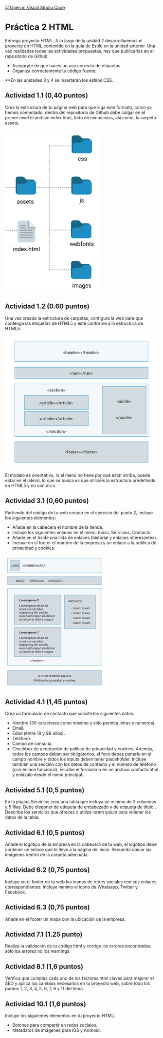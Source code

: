 [![Open in Visual Studio Code](https://classroom.github.com/assets/open-in-vscode-c66648af7eb3fe8bc4f294546bfd86ef473780cde1dea487d3c4ff354943c9ae.svg)](https://classroom.github.com/online_ide?assignment_repo_id=8848277&assignment_repo_type=AssignmentRepo)
# Práctica 2 HTML
Entrega proyecto HTML.
A lo largo de la unidad 2 desarrollaremos el proyecto en HTML contenido en la guía de Estilo en la unidad anterior. Una vez realizadas todas las actividades propuestas, hay que publicarlas en el repositorio de Github.
-	Asegúrate de que haces un uso correcto de etiquetas.
-	Organiza correctamente tu código fuente.

**En las unidades 3 y 4 se insertarán los estilos CSS.

## Actividad 1.1 (0,40 puntos)
Crea la estructura de tu página web para que siga este formato, como ya hemos comentado, dentro del repositorio de Github debe colgar en el primer nivel el archivo index.html, todo en minúsculas, así como, la carpeta assets. 

![Imagen Arbol](/images/arbol.png)

## Actividad 1.2 (0.60 puntos)
Una vez creada la estructura de carpetas, configura la web para que contenga las etiquetas de HTML5 y esté conforme a la estructura de HTML5:


![IndexHTML5](/images/indexhtml5.png)
 
El modelo es orientativo, lo el menú no tiene por qué estar arriba, puede estar en el lateral, lo que se busca es que utilicéis la estructura predefinida en HTML5 y no con div´s 

## Actividad 3.1 (0,60 puntos)
Partiendo del código de tu web creado en el ejercicio del punto 2, incluye los siguientes elementos:
-	Añade en la cabecera el nombre de la tienda.
-	Incluye los siguientes enlaces en el menú: Inicio, Servicios, Contacto.
-	Añade en el Aside una lista de enlaces (historial y enlaces interesantes).
-	Incluye en el footer el nombre de la empresa y un enlace a la política de privacidad y cookies.

![EjemploWeb](/images/web.jpg)

## Actividad 4.1 (1,45 puntos)
Crea un formulario de contacto que solicite los siguientes datos:
-	Nombre (30 caracteres como máximo y sólo permita letras y números).
- Email.
-	Edad (entre 18 y 99 años).
-	Teléfono.
-	Campo de consulta.
-	Checkbox de aceptación de política de privacidad y cookies.
Además, todos los campos deben ser obligatorios, el foco debes ponerlo en el campo nombre y todos los inputs deben tener placeholder. 
Incluye también una sección con los datos de contacto y el número de teléfono (con enlace funcional).
Escribe el formulario en un archivo contacto.html y enlázalo desde el menú principal.

## Actividad 5.1 (0,5 puntos) 
En la página Servicios crea una tabla que incluya un mínimo de 3 columnas y 5 filas. Debe disponer de etiqueta de encabezado <th> y de etiqueta de título <caption>. Describe los servicios que ofreces o utiliza lorem ipsum para rellenar los datos de la tabla.


## Actividad 6.1 (0,5 puntos) 
Añade el logotipo de la empresa en la cabecera de tu web, el logotipo debe contener un enlace que te lleve a la página de inicio. Recuerda ubicar las imágenes dentro de la carpeta adecuada.

## Actividad 6.2 (0,75 puntos) 
Incluye en el footer de tu web los iconos de redes sociales con sus enlaces correspondientes. Incluye mínimo el icono de Whatsapp, Twitter y Facebook.

## Actividad 6.3 (0,75 puntos) 
Añade en el footer un mapa con la ubicación de la empresa.

## Actividad 7.1 (1.25 punto)
Realiza la validación de tu código html y corrige los errores encontrados, sólo los errores no los warnings.

## Actividad 8.1 (1,6 puntos)
Verifica que cumples cada uno de los factores html claves para mejorar el SEO y aplica los cambios necesarios en tu proyecto web, sobre todo los puntos 1, 2, 3, 4, 5, 6, 7, 9 y 11 del tema.   

## Actividad 10.1 (1,6 puntos)
Incluye los siguientes elementos en tu proyecto HTML:

-	Botones para compartir en redes sociales. 
-	Metadatos de imágenes para iOS y Android.
